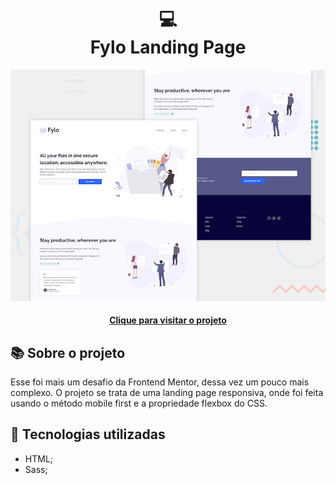 <h1 align="center">
  💻<br>Fylo Landing Page
</h1>

![Design preview for the Fylo landing page](./design/desktop-preview.jpg)

<h4 align="center"><a href="https://lucasgabriell97.github.io/fylo-landing-page/">Clique para visitar o projeto</a></h4>

## 📚 Sobre o projeto

Esse foi mais um desafio da Frontend Mentor, dessa vez um pouco mais complexo. O projeto se trata de uma landing page responsiva, onde foi feita usando o método mobile first e a 
propriedade flexbox do CSS.

## 💼 Tecnologias utilizadas

- HTML;
- Sass;

